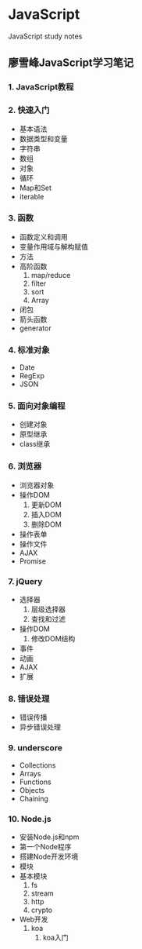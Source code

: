 # JavaScript
JavaScript study notes
## 廖雪峰JavaScript学习笔记
### 1. JavaScript教程
### 2. 快速入门
 * 基本语法
 * 数据类型和变量
 * 字符串
 * 数组
 * 对象
 * 循环
 * Map和Set
 * iterable
### 3. 函数
 * 函数定义和调用
 * 变量作用域与解构赋值
 * 方法
 * 高阶函数
     1. map/reduce
     2. filter
     3. sort
     4. Array
 * 闭包
 * 箭头函数
 * generator
### 4. 标准对象
 * Date
 * RegExp
 * JSON
### 5. 面向对象编程
 * 创建对象
 * 原型继承
 * class继承
### 6. 浏览器
 * 浏览器对象
 * 操作DOM
    1. 更新DOM
    2. 插入DOM
    3. 删除DOM
 * 操作表单
 * 操作文件
 * AJAX
 * Promise
### 7. jQuery
 * 选择器
    1. 层级选择器
    2. 查找和过滤
 * 操作DOM
    1. 修改DOM结构
 * 事件
 * 动画
 * AJAX
 * 扩展
### 8. 错误处理
 * 错误传播
 * 异步错误处理
### 9. underscore
 * Collections
 * Arrays
 * Functions
 * Objects
 * Chaining
### 10. Node.js
 * 安装Node.js和npm
 * 第一个Node程序
 * 搭建Node开发环境
 * 模块
 * 基本模块
    1. fs
    2. stream
    3. http
    3. crypto
 * Web开发
    1. koa
        1. koa入门

